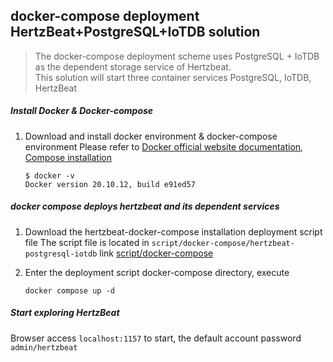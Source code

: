 ## docker-compose deployment HertzBeat+PostgreSQL+IoTDB solution

> The docker-compose deployment scheme uses PostgreSQL + IoTDB as the dependent storage service of Hertzbeat.  
> This solution will start three container services PostgreSQL, IoTDB, HertzBeat

##### Install Docker & Docker-compose

1. Download and install docker environment & docker-compose environment
   Please refer to [Docker official website documentation](https://docs.docker.com/get-docker/), [Compose installation](https://docs.docker.com/compose/install/)
    ```
    $ docker -v
    Docker version 20.10.12, build e91ed57
    ```

##### docker compose deploys hertzbeat and its dependent services

1. Download the hertzbeat-docker-compose installation deployment script file
   The script file is located in `script/docker-compose/hertzbeat-postgresql-iotdb` link [script/docker-compose](https://github.com/hertzbeat/hertzbeat/tree/master/script/docker-compose/hertzbeat-postgresql-iotdb)


2. Enter the deployment script docker-compose directory, execute

   `docker compose up -d`


##### Start exploring HertzBeat

Browser access `localhost:1157` to start, the default account password `admin/hertzbeat`
